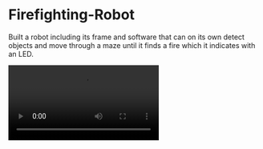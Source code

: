 # Firefighting-Robot
Built a robot including its frame and software that can on its own detect objects and move through a maze until it finds a fire which it indicates with an LED.

![Video](https://raw.githubusercontent.com/HamzaR13/Firefighting-Robot/main/assets/108163846/e66afb1d-b5d7-410a-a30f-954818eeff7f.mp4)
